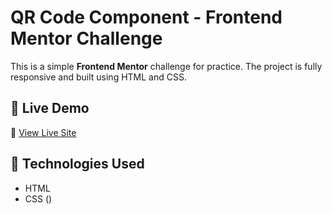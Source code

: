 # QR Code Component - Frontend Mentor Challenge

This is a simple **Frontend Mentor** challenge for practice. The project is fully responsive and built using HTML and CSS.

## 🚀 Live Demo
🔗 [View Live Site](https://amitfrontend.github.io/QR-Code-Component/)

## 📌 Technologies Used
- HTML
- CSS ()
